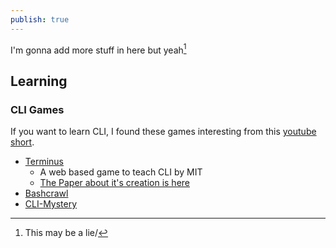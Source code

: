 ```yaml
---
publish: true
---
```

I'm gonna add more stuff in here but yeah[^1]  
  
  
## Learning  
  
### CLI Games  
If you want to learn CLI, I found these games interesting from this [youtube short](https://www.youtube.com/shorts/TffXW9pyMZI).  
  
- [Terminus](https://web.mit.edu/mprat/Public/web/Terminus/Web/main.html)  
	- A web based game to teach CLI by MIT  
	- [The Paper about it's creation is here](http://web.mit.edu/mprat/Public/web/Terminus/Java/CMS.590Game2FinalReport.pdf)  
- [Bashcrawl](https://gitlab.com/slackermedia/bashcrawl)  
- [CLI-Mystery](https://github.com/veltman/clmystery)  
  
[^1]: This may be a lie/
